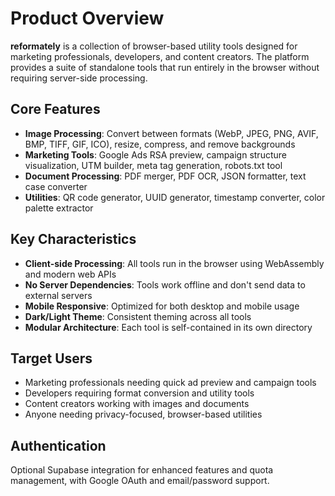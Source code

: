 # Product Overview

**reformately** is a collection of browser-based utility tools designed for marketing professionals, developers, and content creators. The platform provides a suite of standalone tools that run entirely in the browser without requiring server-side processing.

## Core Features

- **Image Processing**: Convert between formats (WebP, JPEG, PNG, AVIF, BMP, TIFF, GIF, ICO), resize, compress, and remove backgrounds
- **Marketing Tools**: Google Ads RSA preview, campaign structure visualization, UTM builder, meta tag generation, robots.txt tool
- **Document Processing**: PDF merger, PDF OCR, JSON formatter, text case converter
- **Utilities**: QR code generator, UUID generator, timestamp converter, color palette extractor

## Key Characteristics

- **Client-side Processing**: All tools run in the browser using WebAssembly and modern web APIs
- **No Server Dependencies**: Tools work offline and don't send data to external servers
- **Mobile Responsive**: Optimized for both desktop and mobile usage
- **Dark/Light Theme**: Consistent theming across all tools
- **Modular Architecture**: Each tool is self-contained in its own directory

## Target Users

- Marketing professionals needing quick ad preview and campaign tools
- Developers requiring format conversion and utility tools
- Content creators working with images and documents
- Anyone needing privacy-focused, browser-based utilities

## Authentication

Optional Supabase integration for enhanced features and quota management, with Google OAuth and email/password support.